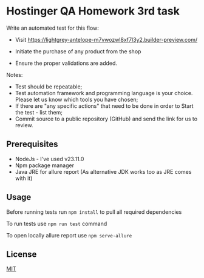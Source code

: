 # Hostinger QA Homework 3rd task

Write an automated test for this flow:

* Visit https://lightgrey-antelope-m7vwozwl8xf7l3y2.builder-preview.com/ 

* Initiate the purchase of any product from the shop

* Ensure the proper validations are added.

Notes:

* Test should be repeatable;
* Test automation framework and programming language is your choice. Please let us know which tools you have chosen;
* If there are "any specific actions" that need to be done in order to Start the test - list them;
* Commit source to a public repository (GitHub) and send the link for us to review.

## Prerequisites

* NodeJs - I've used v23.11.0
* Npm package manager
* Java JRE for allure report (As alternative JDK works too as JRE comes with it)

## Usage
Before running tests run `npm install` to pull all required dependencies

To run tests use `npm run test` command

To open locally allure report use `npm serve-allure`

## License

[MIT](https://choosealicense.com/licenses/mit/)